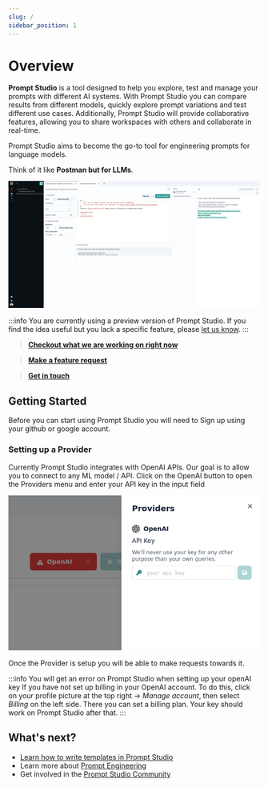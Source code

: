 ```yaml
---
slug: /
sidebar_position: 1
---
```


# Overview

**Prompt Studio** is a tool designed to help you explore, test and manage your prompts with different AI systems. With
Prompt Studio you can compare results from different models, quickly explore prompt variations and test different use
cases. Additionally, Prompt Studio will provide collaborative features, allowing you to share workspaces with others and
collaborate in real-time.

Prompt Studio aims to become the go-to tool for engineering prompts for language models.

Think of it like **Postman but for LLMs**.

![overview.png](./overview.png)

:::info
You are currently using a preview version of Prompt Studio. If you find the idea useful but you lack a specific feature,
please [let us know](https://github.com/pufflyai/prompt-studio-docs/discussions/categories/ideas).
:::

> **[Checkout what we are working on right now](https://github.com/orgs/pufflyai/projects/6/views/2)**

> **[Make a feature request](https://github.com/pufflyai/prompt-studio-docs/discussions/categories/ideas)**

> **[Get in touch](https://discord.gg/3RxwUEk8fW)**

## Getting Started

Before you can start using Prompt Studio you will need to Sign up using your github or google account.

### Setting up a Provider

Currently Prompt Studio integrates with OpenAI APIs. Our goal is to allow you to connect to any ML model / API. Click on the OpenAI button to open the Providers menu and enter your API key in
the input field

![setup_api_key.png](./setup_api_key.png)

Once the Provider is setup you will be able to make requests towards it.

:::info
You will get an error on Prompt Studio when setting up your openAI key If you have not set up billing in your OpenAI account. To do this, click on your profile picture at the top right -> _Manage account_, then select _Billing_ on the left side. There you can set a billing plan. Your key should work on Prompt Studio after that.
:::

## What's next?

- [Learn how to write templates in Prompt Studio](/concepts/templates)
- Learn more about [Prompt Engineering](https://www.promptingguide.ai/)
- Get involved in the [Prompt Studio Community](https://discord.gg/3RxwUEk8fW)
